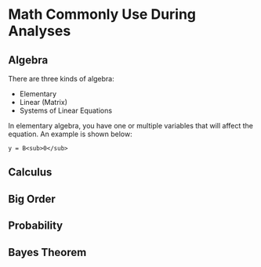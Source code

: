 # Math Commonly Use During Analyses
## Algebra
There are three kinds of algebra:
- Elementary
- Linear (Matrix) 
- Systems of Linear Equations

In elementary algebra, you have one or multiple variables that will affect the equation. An example is shown below:
```
y = B<sub>0</sub>
```
## Calculus
## Big Order
## Probability
## Bayes Theorem
